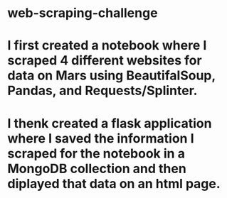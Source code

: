 # web-scraping-challenge

# I first created a notebook where I scraped 4 different websites for data on Mars using BeautifalSoup, Pandas, and Requests/Splinter.

# I thenk created a flask application where I saved the information I scraped for the notebook in a MongoDB collection and then diplayed that data on an html page. 

